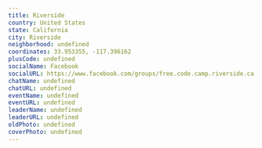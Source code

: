 ```yaml
---
title: Riverside
country: United States
state: California
city: Riverside
neighborhood: undefined
coordinates: 33.953355, -117.396162
plusCode: undefined
socialName: Facebook
socialURL: https://www.facebook.com/groups/free.code.camp.riverside.ca
chatName: undefined
chatURL: undefined
eventName: undefined
eventURL: undefined
leaderName: undefined
leaderURL: undefined
oldPhoto: undefined
coverPhoto: undefined
---
```

